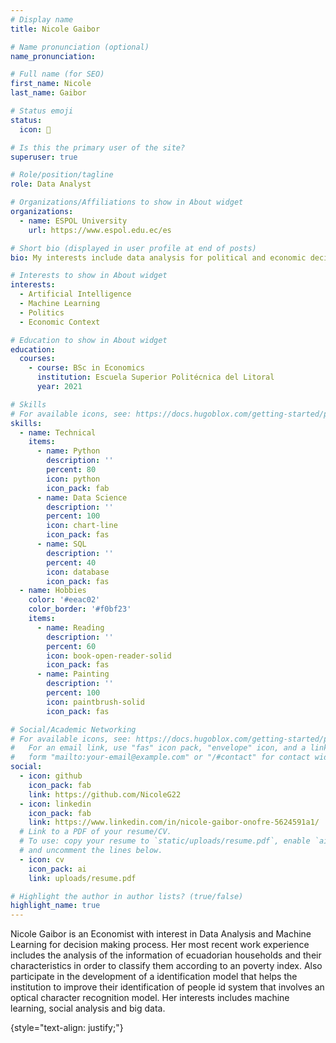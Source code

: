 ```yaml
---
# Display name
title: Nicole Gaibor

# Name pronunciation (optional)
name_pronunciation:

# Full name (for SEO)
first_name: Nicole
last_name: Gaibor

# Status emoji
status:
  icon: 🍷

# Is this the primary user of the site?
superuser: true

# Role/position/tagline
role: Data Analyst

# Organizations/Affiliations to show in About widget
organizations:
  - name: ESPOL University
    url: https://www.espol.edu.ec/es

# Short bio (displayed in user profile at end of posts)
bio: My interests include data analysis for political and economic decisions.

# Interests to show in About widget
interests:
  - Artificial Intelligence
  - Machine Learning
  - Politics
  - Economic Context

# Education to show in About widget
education:
  courses: 
    - course: BSc in Economics
      institution: Escuela Superior Politécnica del Litoral
      year: 2021

# Skills
# For available icons, see: https://docs.hugoblox.com/getting-started/page-builder/#icons
skills:
  - name: Technical
    items:
      - name: Python
        description: ''
        percent: 80
        icon: python
        icon_pack: fab
      - name: Data Science
        description: ''
        percent: 100
        icon: chart-line
        icon_pack: fas
      - name: SQL
        description: ''
        percent: 40
        icon: database
        icon_pack: fas
  - name: Hobbies
    color: '#eeac02'
    color_border: '#f0bf23'
    items:
      - name: Reading
        description: ''
        percent: 60
        icon: book-open-reader-solid
        icon_pack: fas
      - name: Painting
        description: ''
        percent: 100
        icon: paintbrush-solid
        icon_pack: fas

# Social/Academic Networking
# For available icons, see: https://docs.hugoblox.com/getting-started/page-builder/#icons
#   For an email link, use "fas" icon pack, "envelope" icon, and a link in the
#   form "mailto:your-email@example.com" or "/#contact" for contact widget.
social:
  - icon: github
    icon_pack: fab
    link: https://github.com/NicoleG22
  - icon: linkedin
    icon_pack: fab
    link: https://www.linkedin.com/in/nicole-gaibor-onofre-5624591a1/
  # Link to a PDF of your resume/CV.
  # To use: copy your resume to `static/uploads/resume.pdf`, enable `ai` icons in `params.yaml`,
  # and uncomment the lines below.
  - icon: cv
    icon_pack: ai
    link: uploads/resume.pdf

# Highlight the author in author lists? (true/false)
highlight_name: true
---
```


Nicole Gaibor is an Economist with interest in Data Analysis and Machine Learning for decision making process. Her most recent work experience includes the analysis of the information of ecuadorian households and their characteristics in order to classify them according to an poverty index. Also participate in the development of a identification model that helps the institution to improve their identification of people id system that involves an optical character recognition model. Her interests includes machine learning, social analysis and big data.

{style="text-align: justify;"}
